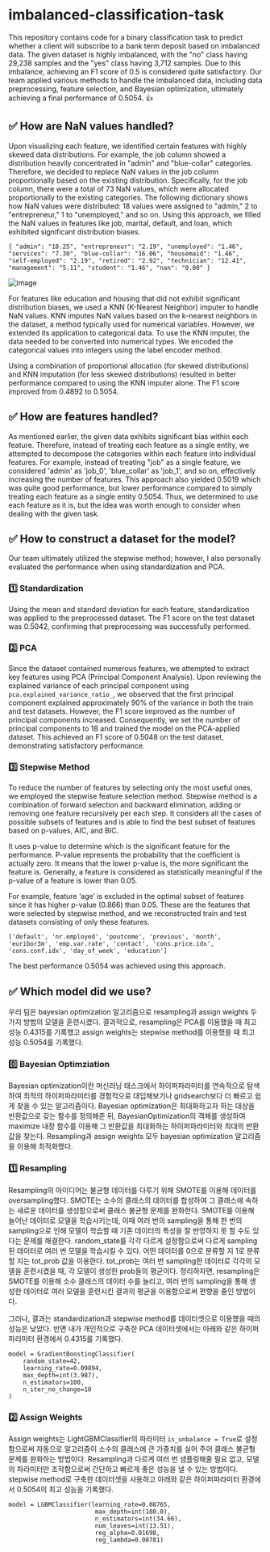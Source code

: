 # imbalanced-classification-task

This repository contains code for a binary classification task to predict whether a client will subscribe to a bank term deposit based on imbalanced data. The given dataset is highly imbalanced, with the "no" class having 29,238 samples and the "yes" class having 3,712 samples. Due to this imbalance, achieving an F1 score of 0.5 is considered quite satisfactory. Our team applied various methods to handle the imbalanced data, including data preprocessing, feature selection, and Bayesian optimization, ultimately achieving a final performance of 0.5054. 👍

## **✅ How are NaN values handled?**

Upon visualizing each feature, we identified certain features with highly skewed data distributions. For example, the job column showed a distribution heavily concentrated in "admin" and "blue-collar" categories. Therefore, we decided to replace NaN values in the job column proportionally based on the existing distribution. Specifically, for the job column, there were a total of 73 NaN values, which were allocated proportionally to the existing categories. The following dictionary shows how NaN values were distributed: 18 values were assigned to "admin," 2 to "entrepreneur," 1 to "unemployed," and so on. Using this approach, we filled the NaN values in features like job, marital, default, and loan, which exhibited significant distribution biases.
```
{ "admin": "18.25", "entrepreneur": "2.19", "unemployed": "1.46", "services": "7.30", "blue-collar": "16.06", "housemaid": "1.46", "self-employed": "2.19", "retired": "2.92", "technician": "12.41", "management": "5.11", "student": "1.46", "nan": "0.00" }
```
![image](https://github.com/user-attachments/assets/864eee47-558a-450a-9efb-bfd742f5dfaa)

For features like education and housing that did not exhibit significant distribution biases, we used a KNN (K-Nearest Neighbor) imputer to handle NaN values. KNN imputes NaN values based on the k-nearest neighbors in the dataset, a method typically used for numerical variables. However, we extended its application to categorical data. To use the KNN imputer, the data needed to be converted into numerical types. We encoded the categorical values into integers using the label encoder method.

Using a combination of proportional allocation (for skewed distributions) and KNN imputation (for less skewed distributions) resulted in better performance compared to using the KNN imputer alone. The F1 score improved from 0.4892 to 0.5054.

## **✅ How are features handled?**

As mentioned earlier, the given data exhibits significant bias within each feature. Therefore, instead of treating each feature as a single entity, we attempted to decompose the categories within each feature into individual features. For example, instead of treating "job" as a single feature, we considered 'admin' as 'job_0', 'blue_collar' as 'job_1', and so on, effectively increasing the number of features. This approach also yielded 0.5019 which was quite good performance, but lower performance compared to simply treating each feature as a single entity 0.5054. Thus, we determined to use each feature as it is, but the idea was worth enough to consider when dealing with the given task.

## **✅ How to construct a dataset for the model?**

Our team ultimately utilized the stepwise method; however, I also personally evaluated the performance when using standardization and PCA.

### **1️⃣ Standardization**

Using the mean and standard deviation for each feature, standardization was applied to the preprocessed dataset. The F1 score on the test dataset was 0.5042, confirming that preprocessing was successfully performed.

### **2️⃣ PCA**
Since the dataset contained numerous features, we attempted to extract key features using PCA (Principal Component Analysis). Upon reviewing the explained variance of each principal component using `pca.explained_variance_ratio_`, we observed that the first principal component explained approximately 90% of the variance in both the train and test datasets. However, the F1 score improved as the number of principal components increased. Consequently, we set the number of principal components to 18 and trained the model on the PCA-applied dataset. This achieved an F1 score of 0.5048 on the test dataset, demonstrating satisfactory performance.

### **3️⃣ Stepwise Method**
To reduce the number of features by selecting only the most useful ones, we employed the stepwise feature selection method. Stepwise method is a combination of forward selection and backward elimination, adding or removing one feature recursively per each step. It considers all the cases of possible subsets of features and is able to find the best subset of features based on p-values, AIC, and BIC.

It uses p-value to determine which is the significant feature for the performance. P-value represents the probability that the coefficient is actually zero. It means that the lower p-value is, the more significant the feature is. Generally, a feature is considered as statistically meaningful if the p-value of a feature is lower than 0.05.

For example, feature ‘age’ is excluded in the optimal subset of features since it has higher p-value (0.866) than 0.05. These are the features that were selected by stepwise method, and we reconstructed train and test datasets consisting of only these features.
```
['default', 'nr.employed', 'poutcome', 'previous', 'month', 'euribor3m', 'emp.var.rate', 'contact', 'cons.price.idx', 'cons.conf.idx', 'day_of_week', 'education']
```
The best performance 0.5054 was achieved using this approach.

## **✅ Which model did we use?**

우리 팀은 bayesian optimization 알고리즘으로 resampling과 assign weights 두 가지 방법의 모델을 훈련시켰다. 결과적으로, resampling은 PCA를 이용했을 때 최고 성능 0.4315를 기록했고 assign weights는 stepwise method를 이용했을 때 최고 성능 0.5054를 기록했다. 

### **0️⃣ Bayesian Optimziation**

Bayesian optimization이란 머신러닝 태스크에서 하이퍼파라미터를 연속적으로 탐색하여 최적의 하이퍼파라미터를 경험적으로 대입해보기나 gridsearch보다 더 빠르고 쉽게 찾을 수 있는 알고리즘이다. Bayesian optimization은 최대화하고자 하는 대상을 반환값으로 갖는 함수를 정의해준 뒤, BayesianOptimization의 객체를 생성하여 maximize 내장 함수를 이용해 그 반환값을 최대화하는 하이퍼파라미터와 최대의 반환값을 찾는다. Resampling과 assign weights 모두 bayesian optimization 알고리즘을 이용해 최적화했다. 
 
### **1️⃣ Resampling**

Resampling의 아이디어는 불균형 데이터를 다루기 위해 SMOTE를 이용해 데이터를 oversampling했다. SMOTE는 소수의 클래스의 데이터를 합성하여 그 클래스에 속하는 새로운 데이터를 생성함으로써 클래스 불균형 문제를 완화한다. SMOTE를 이용해 늘어난 데이터로 모델을 학습시키는데, 이때 여러 번의 sampling을 통해 한 번의 sampling으로 인해 모델이 학습할 때 기존 데이터의 특성을 잘 반영하지 못 할 수도 있다는 문제를 해결한다. random_state를 각각 다르게 설정함으로써 다르게 sampling된 데이터로 여러 번 모델을 학습시킬 수 있다. 어떤 데이터를 0으로 분류할 지 1로 분류할 지는 tot_prob 값을 이용한다. tot_prob는 여러 번 sampling한 데이터로 각각의 모델을 훈련시켰을 때, 각 모델이 생성한 prob들의 평균이다. 정리하자면, resampling은 SMOTE를 이용해 소수 클래스의 데이터 수를 늘리고, 여러 번의 sampling을 통해 생성한 데이터로 여러 모델을 훈련시킨 결과의 평균을 이용함으로써 편향을 줄인 방법이다. 

그러나, 결과는 standardization과 stepwise method를 데이터셋으로 이용했을 때의 성능은 낮았다. 반면 내가 개인적으로 구축한 PCA 데이터셋에서는 아래와 같은 하이퍼파리미터 환경에서 0.4315를 기록했다. 
```
model = GradientBoostingClassifier(
    random_state=42,
    learning_rate=0.09894,
    max_depth=int(3.987),
    n_estimators=100,
    n_iter_no_change=10
)
```

### **2️⃣ Assign Weights**

Assign weights는 LightGBMClassifier의 파라미터 `is_unbalance = True`로 설정함으로써 자동으로 알고리즘이 소수의 클래스에 큰 가중치를 실어 주어 클래스 불균형 문제를 완화하는 방법이다. Resampling과 다르게 여러 번 샘플링해줄 필요 없고, 모델의 파라미터만 조작함으로써 간단하고 빠르게 좋은 성능을 낼 수 있는 방법이다. stepwise method로 구축한 데이터셋을 사용하고 아래와 같은 하이퍼파라미터 환경에서 0.5054의 최고 성능을 기록했다.  
```
model = LGBMClassifier(learning_rate=0.08765,
                        max_depth=int(180.0),
                        n_estimators=int(34.66),
                        num_leaves=int(13.51),
                        reg_alpha=0.01698,
                        reg_lambda=0.08781)
```
